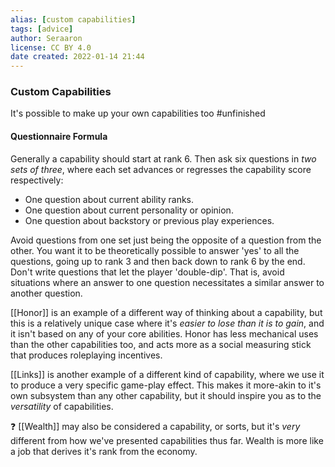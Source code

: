 ```yaml
---
alias: [custom capabilities]
tags: [advice]
author: Seraaron
license: CC BY 4.0
date created: 2022-01-14 21:44
---
```


### Custom Capabilities

It's possible to make up your own capabilities too #unfinished

#### Questionnaire Formula

Generally a capability should start at rank 6. Then ask six questions in _two sets of three_, where each set advances or regresses the capability score respectively:

- One question about current ability ranks.
- One question about current personality or opinion.
- One question about backstory or previous play experiences.

Avoid questions from one set just being the opposite of a question from the other. You want it to be theoretically possible to answer 'yes' to all the questions, going up to rank 3 and then back down to rank 6 by the end. Don't write questions that let the player 'double-dip'. That is, avoid situations where an answer to one question necessitates a similar answer to another question.

[[Honor]] is an example of a different way of thinking about a capability, but this is a relatively unique case where it's _easier to lose than it is to gain_, and it isn't based on any of your core abilities. Honor has less mechanical uses than the other capabilities too, and acts more as a social measuring stick that produces roleplaying incentives.

[[Links]] is another example of a different kind of capability, where we use it to produce a very specific game-play effect. This makes it more-akin to it's own subsystem than any other capability, but it should inspire you as to the _versatility_ of capabilities.

❓ [[Wealth]] may also be considered a capability, or sorts, but it's _very_ different from how we've presented capabilities thus far. Wealth is more like a job that derives it's rank from the economy.

